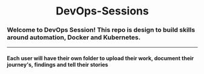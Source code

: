 <h1 align="center">DevOps-Sessions</h1> 

### Welcome to DevOps Session! This repo is design to build skills around automation, Docker and Kubernetes.
***
#### Each user will have their own folder to upload their work, document their journey's, findings and tell their stories
